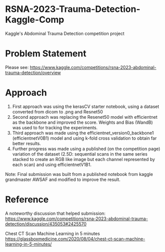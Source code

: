 # RSNA-2023-Trauma-Detection-Kaggle-Comp
 Kaggle's Abdominal Trauma Detection competition project

# Problem Statement
Please see:
https://www.kaggle.com/competitions/rsna-2023-abdominal-trauma-detection/overview

# Approach
1. First approach was using the kerasCV starter notebook, using a dataset converted from dicom to .png and Resnet50
2. Second approach was replacing the Resenet50 model with efficientnet as the backbone and improved the score. Weights and Bias (WandB) was used to for tracking the experiments.
3. Third approach was made using the efficientnet_version0_backbone1 (efficientnetV0B1) model and using k-fold cross validation to obtain far better results. 
4. Further progress was made using a published (on the competition page) variation of the dataset (2.5D: sequential scans in the same series stacked to create an RGB like image but each channel represented by each scan) and using efficientnetV1B1.

Note: Final submission was built from a published notebook from kaggle grandmaster AWSAF and modified to improve the result.


# Reference
A noteworthy discussion that helped submission: 
https://www.kaggle.com/competitions/rsna-2023-abdominal-trauma-detection/discussion/435053#2425570 

Chest CT Scan Machine Learning in 5 minutes
https://glassboxmedicine.com/2020/08/04/chest-ct-scan-machine-learning-in-5-minutes/
